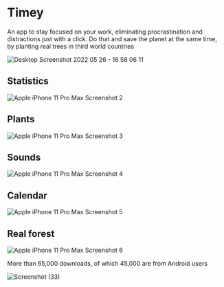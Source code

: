# Timey
An app to stay focused on your work, eliminating procrastination and distractions just with a click. Do that and save the planet at the same time, by planting real trees in third world countries

![Desktop Screenshot 2022 05 26 - 16 58 06 11](https://user-images.githubusercontent.com/43955533/170515260-5e76b0f6-67e6-4e59-8b2c-4be2143c225e.png)

## Statistics

![Apple iPhone 11 Pro Max Screenshot 2](https://user-images.githubusercontent.com/43955533/170515529-872fdf64-d62f-43cd-8a8e-c1c93d2985dc.png)

## Plants

![Apple iPhone 11 Pro Max Screenshot 3](https://user-images.githubusercontent.com/43955533/170515553-aba6ef71-a2cb-48cb-b74a-7cbe9b26ded5.png)

## Sounds

![Apple iPhone 11 Pro Max Screenshot 4](https://user-images.githubusercontent.com/43955533/170515581-64a1d89c-330b-48af-a38b-6098ff30c2bf.png)

## Calendar

![Apple iPhone 11 Pro Max Screenshot 5](https://user-images.githubusercontent.com/43955533/170515621-d087c3e2-133f-46a9-a620-1f9120c1a0cf.png)

## Real forest

![Apple iPhone 11 Pro Max Screenshot 6](https://user-images.githubusercontent.com/43955533/170515680-68a996d0-6876-43d0-b7a3-b5d5e708dfa1.png)

More than 65,000 downloads, of which 45,000 are from Android users

![Screenshot (33)](https://github.com/Byazh/Timey/assets/43955533/4311d96c-c9f7-4d12-a174-4ea859f98944)
